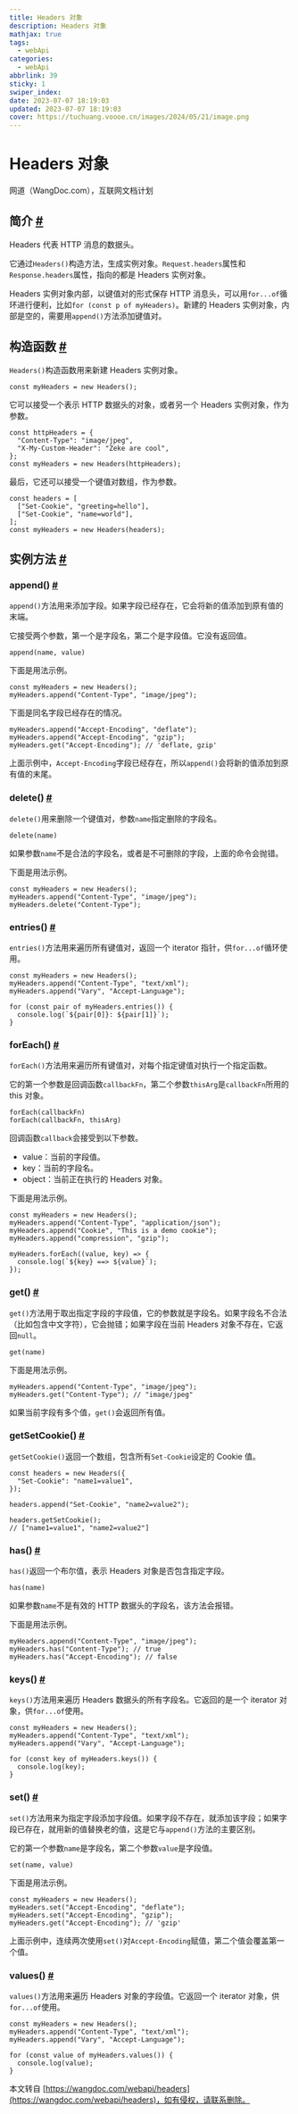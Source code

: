 ```yaml
---
title: Headers 对象
description: Headers 对象
mathjax: true
tags:
  - webApi
categories:
  - webApi
abbrlink: 39
sticky: 1
swiper_index: 
date: 2023-07-07 18:19:03
updated: 2023-07-07 18:19:03
cover: https://tuchuang.voooe.cn/images/2024/05/21/image.png
---
```


Headers 对象
==========

网道（WangDoc.com），互联网文档计划

简介 [#](about:blank#%E7%AE%80%E4%BB%8B)
--------------------------------------

Headers 代表 HTTP 消息的数据头。

它通过`Headers()`构造方法，生成实例对象。`Request.headers`属性和`Response.headers`属性，指向的都是 Headers 实例对象。

Headers 实例对象内部，以键值对的形式保存 HTTP 消息头，可以用`for...of`循环进行便利，比如`for (const p of myHeaders)`。新建的 Headers 实例对象，内部是空的，需要用`append()`方法添加键值对。

构造函数 [#](about:blank#%E6%9E%84%E9%80%A0%E5%87%BD%E6%95%B0)
----------------------------------------------------------

`Headers()`构造函数用来新建 Headers 实例对象。

```
const myHeaders = new Headers();

```

它可以接受一个表示 HTTP 数据头的对象，或者另一个 Headers 实例对象，作为参数。

```
const httpHeaders = {
  "Content-Type": "image/jpeg",
  "X-My-Custom-Header": "Zeke are cool",
};
const myHeaders = new Headers(httpHeaders);

```

最后，它还可以接受一个键值对数组，作为参数。

```
const headers = [
  ["Set-Cookie", "greeting=hello"],
  ["Set-Cookie", "name=world"],
];
const myHeaders = new Headers(headers);

```

实例方法 [#](about:blank#%E5%AE%9E%E4%BE%8B%E6%96%B9%E6%B3%95)
----------------------------------------------------------

### append() [#](about:blank#append)

`append()`方法用来添加字段。如果字段已经存在，它会将新的值添加到原有值的末端。

它接受两个参数，第一个是字段名，第二个是字段值。它没有返回值。

```
append(name, value)

```

下面是用法示例。

```
const myHeaders = new Headers();
myHeaders.append("Content-Type", "image/jpeg");

```

下面是同名字段已经存在的情况。

```
myHeaders.append("Accept-Encoding", "deflate");
myHeaders.append("Accept-Encoding", "gzip");
myHeaders.get("Accept-Encoding"); // 'deflate, gzip'

```

上面示例中，`Accept-Encoding`字段已经存在，所以`append()`会将新的值添加到原有值的末尾。

### delete() [#](about:blank#delete)

`delete()`用来删除一个键值对，参数`name`指定删除的字段名。

```
delete(name)

```

如果参数`name`不是合法的字段名，或者是不可删除的字段，上面的命令会抛错。

下面是用法示例。

```
const myHeaders = new Headers();
myHeaders.append("Content-Type", "image/jpeg");
myHeaders.delete("Content-Type");

```

### entries() [#](about:blank#entries)

`entries()`方法用来遍历所有键值对，返回一个 iterator 指针，供`for...of`循环使用。

```
const myHeaders = new Headers();
myHeaders.append("Content-Type", "text/xml");
myHeaders.append("Vary", "Accept-Language");

for (const pair of myHeaders.entries()) {
  console.log(`${pair[0]}: ${pair[1]}`);
}

```

### forEach() [#](about:blank#foreach)

`forEach()`方法用来遍历所有键值对，对每个指定键值对执行一个指定函数。

它的第一个参数是回调函数`callbackFn`，第二个参数`thisArg`是`callbackFn`所用的 this 对象。

```
forEach(callbackFn)
forEach(callbackFn, thisArg)

```

回调函数`callback`会接受到以下参数。

*   value：当前的字段值。
*   key：当前的字段名。
*   object：当前正在执行的 Headers 对象。

下面是用法示例。

```
const myHeaders = new Headers();
myHeaders.append("Content-Type", "application/json");
myHeaders.append("Cookie", "This is a demo cookie");
myHeaders.append("compression", "gzip");

myHeaders.forEach((value, key) => {
  console.log(`${key} ==> ${value}`);
});

```

### get() [#](about:blank#get)

`get()`方法用于取出指定字段的字段值，它的参数就是字段名。如果字段名不合法（比如包含中文字符），它会抛错；如果字段在当前 Headers 对象不存在，它返回`null`。

```
get(name)

```

下面是用法示例。

```
myHeaders.append("Content-Type", "image/jpeg");
myHeaders.get("Content-Type"); // "image/jpeg"

```

如果当前字段有多个值，`get()`会返回所有值。

### getSetCookie() [#](about:blank#getsetcookie)

`getSetCookie()`返回一个数组，包含所有`Set-Cookie`设定的 Cookie 值。

```
const headers = new Headers({
  "Set-Cookie": "name1=value1",
});

headers.append("Set-Cookie", "name2=value2");

headers.getSetCookie();
// ["name1=value1", "name2=value2"]

```

### has() [#](about:blank#has)

`has()`返回一个布尔值，表示 Headers 对象是否包含指定字段。

```
has(name)

```

如果参数`name`不是有效的 HTTP 数据头的字段名，该方法会报错。

下面是用法示例。

```
myHeaders.append("Content-Type", "image/jpeg");
myHeaders.has("Content-Type"); // true
myHeaders.has("Accept-Encoding"); // false

```

### keys() [#](about:blank#keys)

`keys()`方法用来遍历 Headers 数据头的所有字段名。它返回的是一个 iterator 对象，供`for...of`使用。

```
const myHeaders = new Headers();
myHeaders.append("Content-Type", "text/xml");
myHeaders.append("Vary", "Accept-Language");

for (const key of myHeaders.keys()) {
  console.log(key);
}

```

### set() [#](about:blank#set)

`set()`方法用来为指定字段添加字段值。如果字段不存在，就添加该字段；如果字段已存在，就用新的值替换老的值，这是它与`append()`方法的主要区别。

它的第一个参数`name`是字段名，第二个参数`value`是字段值。

```
set(name, value)

```

下面是用法示例。

```
const myHeaders = new Headers();
myHeaders.set("Accept-Encoding", "deflate");
myHeaders.set("Accept-Encoding", "gzip");
myHeaders.get("Accept-Encoding"); // 'gzip'

```

上面示例中，连续两次使用`set()`对`Accept-Encoding`赋值，第二个值会覆盖第一个值。

### values() [#](about:blank#values)

`values()`方法用来遍历 Headers 对象的字段值。它返回一个 iterator 对象，供`for...of`使用。

```
const myHeaders = new Headers();
myHeaders.append("Content-Type", "text/xml");
myHeaders.append("Vary", "Accept-Language");

for (const value of myHeaders.values()) {
  console.log(value);
}

```

  

本文转自 [https://wangdoc.com/webapi/headers](https://wangdoc.com/webapi/headers)，如有侵权，请联系删除。